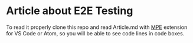 # Article about E2E Testing

To read it properly clone this repo and read Article.md with [MPE](https://marketplace.visualstudio.com/items?itemName=shd101wyy.markdown-preview-enhanced) extension for VS Code or Atom, so you will be able to see code lines in code boxes.
